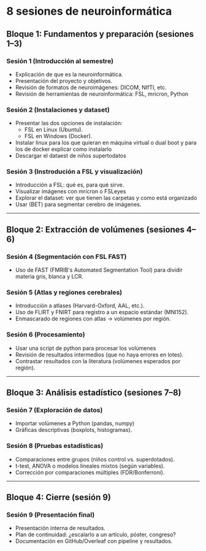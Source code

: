 # 8 sesiones de neuroinformática

## Bloque 1: Fundamentos y preparación (sesiones 1–3)

### Sesión 1 (Introducción al semestre)
- Explicación de que es la neuroinformática.
- Presentación del proyecto y objetivos.  
- Revisión de formatos de neuroimágenes: DICOM, NIfTI, etc.
- Revisión de herramientas de neuroinformática: FSL, mricron, Python

### Sesión 2 (Instalaciones y dataset)
- Presentar las dos opciones de instalación: 
  - FSL en Linux (Ubuntu).
  - FSL en Windows (Docker).
- Instalar linux para los que quieran en máquina virtual o dual boot y para los de docker explicar como instalarlo
- Descargar el dataest de niños supertodatos

### Sesión 3 (Instrodución a FSL y visualización)
- Introducción a FSL: qué es, para qué sirve.
- Visualizar imágenes con mricron o FSLeyes
- Explorar el dataset: ver que tienen las carpetas y como está organizado
- Usar (BET) para segmentar cerebro de imágenes.

---

## Bloque 2: Extracción de volúmenes (sesiones 4–6)

### Sesión 4 (Segmentación con FSL FAST)
- Uso de FAST (FMRIB's Automated Segmentation Tool) para dividir materia gris, blanca y LCR.  

### Sesión 5 (Atlas y regiones cerebrales)
- Introducción a atlases (Harvard-Oxford, AAL, etc.).  
- Uso de FLIRT y FNIRT para registro a un espacio estándar (MNI152).  
- Enmascarado de regiones con atlas → volúmenes por región.  

### Sesión 6 (Procesamiento)
- Usar una script de python para procesar los volúmenes
- Revisión de resultados intermedios (que no haya errores en lotes).  
- Contrastar resultados con la literatura (volúmenes esperados por región).

---

## Bloque 3: Análisis estadístico (sesiones 7–8)

### Sesión 7 (Exploración de datos)
- Importar volúmenes a Python (pandas, numpy)
- Gráficas descriptivas (boxplots, histogramas).

### Sesión 8 (Pruebas estadísticas)
- Comparaciones entre grupos (niños control vs. superdotados).  
- t-test, ANOVA o modelos lineales mixtos (según variables).  
- Corrección por comparaciones múltiples (FDR/Bonferroni).  
 
---

## Bloque 4: Cierre (sesión 9)

### Sesión 9 (Presentación final)
- Presentación interna de resultados.  
- Plan de continuidad: ¿escalarlo a un artículo, póster, congreso?  
- Documentación en GitHub/Overleaf con pipeline y resultados.  
